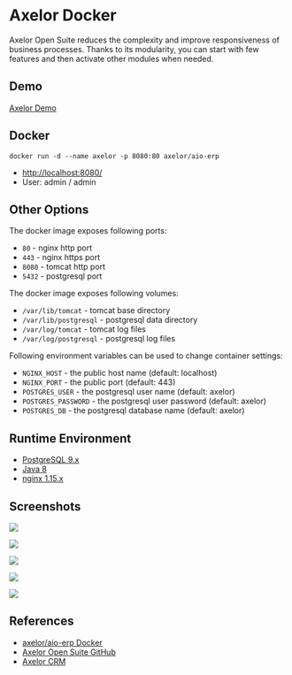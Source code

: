 # Axelor Docker

Axelor Open Suite reduces the complexity and improve responsiveness of business processes. Thanks to its modularity, you can start with few features and then activate other modules when needed.

## Demo
[Axelor Demo](https://demo.axelor.com/open-suite-en/login.jsp)

## Docker
```
docker run -d --name axelor -p 8080:80 axelor/aio-erp
```
- [http://localhost:8080/](http://localhost:8080/)
- User: admin / admin

## Other Options
The docker image exposes following ports:
- `80` - nginx http port
- `443` - nginx https port
- `8080` - tomcat http port
- `5432` - postgresql port

The docker image exposes following volumes:
- `/var/lib/tomcat` - tomcat base directory
- `/var/lib/postgresql` - postgresql data directory
- `/var/log/tomcat` - tomcat log files
- `/var/log/postgresql` - postgresql log files

Following environment variables can be used to change container settings:
- `NGINX_HOST` - the public host name (default: localhost)
- `NGINX_PORT` - the public port (default: 443)
- `POSTGRES_USER` - the postgresql user name (default: axelor)
- `POSTGRES_PASSWORD` - the postgresql user password (default: axelor)
- `POSTGRES_DB` - the postgresql database name (default: axelor)

## Runtime Environment
- [PostgreSQL 9.x](https://www.postgresql.org/download/)
- [Java 8](http://www.oracle.com/technetwork/java/javase/downloads/jdk8-downloads-2133151.html)
- [nginx 1.15.x](http://nginx.org/en/download.html)

## Screenshots
![](https://docs.axelor.com/abs/5.0/functional/_images/en/CRM/creationpisteen.png)

![](https://docs.axelor.com/abs/5.0/functional/_images/en/Calendar/eventsen.png)

![](https://docs.axelor.com/abs/5.0/functional/_images/en/Sales/devisen.png)

![](https://docs.axelor.com/abs/5.0/functional/_images/en/Fleet/vehicleen.png)

![](https://docs.axelor.com/abs/5.0/functional/_images/en/Project/projecten.png)

## References
- [axelor/aio-erp Docker](https://hub.docker.com/r/axelor/aio-erp)
- [Axelor Open Suite GitHub](https://github.com/axelor/axelor-open-suite)
- [Axelor CRM](https://docs.axelor.com/abs/5.0/functional/crm.html)
